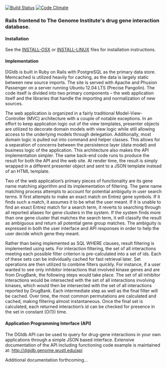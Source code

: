 [![Build Status](https://secure.travis-ci.org/genome/dgi-db.png?branch=master)](https://travis-ci.org/genome/dgi-db)
[![Code Climate](https://codeclimate.com/github/genome/dgi-db.png)](https://codeclimate.com/github/genome/dgi-db)

### Rails frontend to The Genome Institute's drug gene interaction database.

#### Installation
See the [INSTALL-OSX](https://github.com/genome/dgi-db/blob/master/INSTALL-OSX "INSTALL-OSX") or [INSTALL-LINUX](https://github.com/genome/dgi-db/blob/master/INSTALL-LINUX "INSTALL-OSX") files for installation instructions.

#### Implementation
DGIdb is built in Ruby on Rails with PostgreSQL as the primary data store. Memcached is utilized heavily for caching, as the data is largely static between new source imports. The site is served with Apache and Phusion Passenger on a server running Ubuntu 12.04 LTS (Precise Pangolin). The code itself is divided into two primary components – the web application itself and the libraries that handle the importing and normalization of new sources.

The web application is organized in a fairly traditional Model-View-Controller (MVC) architecture with a couple of notable exceptions. In an effort to keep application logic out of the view templates, presenter objects are utilized to decorate domain models with view logic while still allowing access to the underlying models through delegation. Additionally, most domain logic is pulled out into command and helper classes. This allows for a separation of concerns between the persistence layer (data model) and business logic of the application. This architecture also makes the API implementation simpler. The same back-end code runs to produce the result for both the API and the web site. At render time, the result is simply wrapped in a different presenter object and sent to a JSON template instead of an HTML template.

Two of the web application’s primary pieces of functionality are its gene name matching algorithm and its implementation of filtering. The gene name matching process attempts to account for potential ambiguity in user search terms. It first attempts to make an exact match on Entrez gene symbols. If it finds such a match, it assumes it to be what the user meant. If it is unable to find an exact Entrez match for a search term, it reverts to searching through all reported aliases for gene clusters in the system. If the system finds more than one gene cluster that matches the search term, it will classify the result as ambiguous and return all potential gene group matches.  The ambiguity is expressed in both the user interface and API responses in order to help the user decide which gene they meant.

Rather than being implemented as SQL WHERE clauses, result filtering is implemented using sets. For interaction filtering, the set of all interactions meeting each possible filter criterion is pre-calculated into a set of ids. Each of these sets can be individually cached for fast retrieval later. Set operations are then utilized to combine filters quickly. For instance, if a user wanted to see only inhibitor interactions that involved kinase genes and are from DrugBank, the following steps would take place. The set of all inhibitor interactions would be intersected with the set of all interactions involving kinases, which would then be intersected with the set of all interactions reported by DrugBank. Each intermediate step as well as the final filter will be cached. Over time, the most common permutations are calculated and cached, making filtering almost instantaneous. Once the final set is calculated, each returned interaction’s id can be checked for presence in the set in constant (O(1)) time.

#### Application Programming Interface (API)
The DGIdb API can be used to query for drug-gene interactions in your own applications through a simple JSON based interface.  Extensive documentation of the API including functioning code example is maintained at: http://dgidb.genome.wustl.edu/api

Additional documentation forthcoming...

